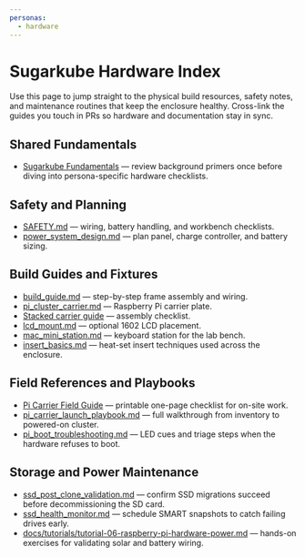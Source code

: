 ```yaml
---
personas:
  - hardware
---
```


# Sugarkube Hardware Index

Use this page to jump straight to the physical build resources, safety notes,
and maintenance routines that keep the enclosure healthy. Cross-link the guides
you touch in PRs so hardware and documentation stay in sync.

## Shared Fundamentals
- [Sugarkube Fundamentals](../fundamentals/index.md) — review background primers
  once before diving into persona-specific hardware checklists.

## Safety and Planning
- [SAFETY.md](../SAFETY.md) — wiring, battery handling, and workbench checklists.
- [power_system_design.md](../power_system_design.md) — plan panel, charge controller,
  and battery sizing.

## Build Guides and Fixtures
- [build_guide.md](../build_guide.md) — step-by-step frame assembly and wiring.
- [pi_cluster_carrier.md](../pi_cluster_carrier.md) — Raspberry Pi carrier plate.
- [Stacked carrier guide](../pi_cluster_stack_assembly.md) — assembly checklist.
- [lcd_mount.md](../lcd_mount.md) — optional 1602 LCD placement.
- [mac_mini_station.md](../mac_mini_station.md) — keyboard station for the lab bench.
- [insert_basics.md](../insert_basics.md) — heat-set insert techniques used across
  the enclosure.

## Field References and Playbooks
- [Pi Carrier Field Guide](../pi_carrier_field_guide.md) — printable one-page
  checklist for on-site work.
- [pi_carrier_launch_playbook.md](../pi_carrier_launch_playbook.md) — full
  walkthrough from inventory to powered-on cluster.
- [pi_boot_troubleshooting.md](../pi_boot_troubleshooting.md) — LED cues and
  triage steps when the hardware refuses to boot.

## Storage and Power Maintenance
- [ssd_post_clone_validation.md](../ssd_post_clone_validation.md) — confirm SSD
  migrations succeed before decommissioning the SD card.
- [ssd_health_monitor.md](../ssd_health_monitor.md) — schedule SMART snapshots to
  catch failing drives early.
- [docs/tutorials/tutorial-06-raspberry-pi-hardware-power.md](../tutorials/tutorial-06-raspberry-pi-hardware-power.md)
  — hands-on exercises for validating solar and battery wiring.
